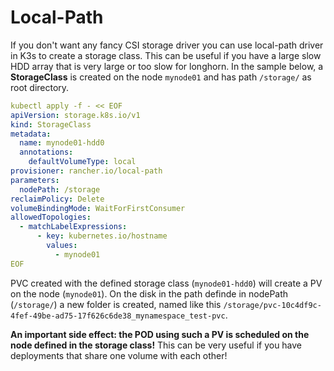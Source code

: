# Local-Path

If you don't want any fancy CSI storage driver you can use local-path driver in K3s to create a storage class.
This can be useful if you have a large slow HDD array that is very large or too slow for longhorn.
In the sample below, a **StorageClass** is created on the node `mynode01` and has path `/storage/` as root directory.

```yaml
kubectl apply -f - << EOF
apiVersion: storage.k8s.io/v1
kind: StorageClass
metadata:
  name: mynode01-hdd0
  annotations:
    defaultVolumeType: local
provisioner: rancher.io/local-path
parameters:
  nodePath: /storage
reclaimPolicy: Delete
volumeBindingMode: WaitForFirstConsumer
allowedTopologies:
  - matchLabelExpressions:
      - key: kubernetes.io/hostname
        values:
          - mynode01
EOF
```

PVC created with the defined storage class (`mynode01-hdd0`) will create a PV on the node (`mynode01`).
On the disk in the path definde in nodePath (`/storage/`) a new folder is created, named like this `/storage/pvc-10c4df9c-4fef-49be-ad75-17f626c6de38_mynamespace_test-pvc`.

**An important side effect: the POD using such a PV is scheduled on the node defined in the storage class!**
This can be very useful if you have deployments that share one volume with each other!